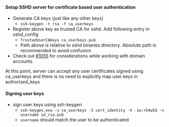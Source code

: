 #### Setup SSHD server for certificate based user authentication
- Generate CA keys (just like any other keys)
  - `ssh-keygen -t rsa -f ca_userkeys`
- Register above key as trusted CA for sshd. Add following entry in sshd_config
  - `TrustedUserCAKeys ca_userkeys.pub`
  - Path above is relative to sshd binaries directory. Absolute path is recommended to avoid confusion
- Check out [#1055](https://github.com/PowerShell/Win32-OpenSSH/issues/1055) for considerations while working with domain accounts. 

At this point, server can accept any user certificates signed using ca_userkeys and there is no need to explicitly map user keys in authorized_keys

#### Signing user keys
- sign user keys using ssh-keygen
  - `ssh-keygen.exe -s ca_userkeys -I cert_identity -V -1w:+54w5d -n username id_rsa.pub`
  - `username` should match the user to be authenticated





